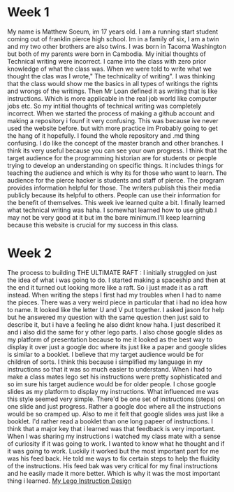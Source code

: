 # Week 1
My name is Matthew Soeum, im 17 years old. I am a running start student coming out of franklin pierce high school. Im in a family of six, I am a twin and my two other brothers are also twins. I was born in Tacoma Washington but both of my parents were born in Cambodia.
My initial thoughts of Technical writing were incorrect. I came into the class with zero prior knowledge of what the class was. When we were told to write what we thought the clas was I wrote," The technicality of writing". I was thinking that the class would show me the basics in all types of writings the rights and wrongs of the writings. Then Mr Loan defined it as writing that is like instructions. Which is more applicable in the real job world like computer jobs etc. So my intitial thoughts of technical writing was completely incorrect.
When we started the process of making a github account and making a repository i founf it very confusing. This was because ive never used the website before. but with more practice im Probably going to get the hang of it hopefully. I found the whole repository and .md thing confusing. I do like the concept of the master branch and other branches. I think its very useful because you can see your own progress.
I think that the target audience for the programming historian are for students or people trying to develop an understanding on specific things. It includes things for teaching the audience and which is why its for those who want to learn. The audience for the pierce hacker is students and staff of pierce. The program provides information helpful for those. The writers publish this their media publicly because its helpful to others. People can use their information for the benefit of themselves. 
This week ive learned quite a bit. I finally learned what technical writing was haha. I somewhat learned how to use github.I may not be very good at it but im the bare minimum.I'll keep learning because this website is crucial for my success in this class.


# Week 2
The process to building THE ULTIMATE RAFT : I initially struggled on just the idea of what i was going to do. I started making a spaceship and then at the end it turned out looking more like a raft. So i just made it as a raft instead. When writing the steps I first had my troubles when I had to name the pieces. There was a very weird piece in particular that i had no idea how to name. It looked like the letter U and V put together. I asked jason for help but he answered my question with the same question then just said to describe it, but i have a feeling he also didnt know haha. I just described it and i also did the same for y other lego parts. I also chose google slides as my platform of presentation because to me it looked as the best way to display it over just a google doc where its just like a paper and google slides is similar to a booklet.
I believe that my target audience would be for children of sorts. I think this because i simplified my language in my instructions so that it was so much easier to understand. When i had to make a class mates lego set his instructions were pretty sophisticated and so im sure his target audience would be for older people.
I chose google slides as my platform to display my instructions. What influenced me was this style seemed very simple. There'd be one set of instructions (steps) on one slide and just progress. Rather a google doc where all the instructions would be so cramped up. Also to me it felt that google slides was just like a booklet. I'd rather read a booklet than one long papeer of instructions.
I think that a major key that i learned was that feedback is very important. When I was sharing my instructions i watched my class mate with a sense of curiosity if it was going to work. I wanted to know what he thought and if it was going to work. Luckily it worked but the most important part for me was his feed back. He told me ways to fix certain steps to help the fluidity of the instructions. His feed bak was very critical for my final instructions and he easily made it more better. Which is why it was the most important thing i learned.
 [My Lego Instruction Design](https://docs.google.com/presentation/d/11VEJQFhLEwrzDc-B-_1YVolafslyk7m79OdTO1VKZWg/edit?usp=sharing)
